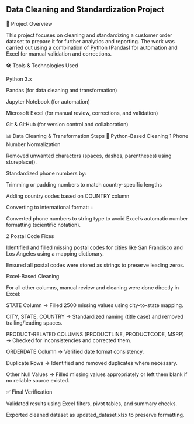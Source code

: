 ## Data Cleaning and Standardization Project
📌 Project Overview

This project focuses on cleaning and standardizing a customer order dataset to prepare it for further analytics and reporting.
The work was carried out using a combination of Python (Pandas) for automation and Excel for manual validation and corrections.

🛠️ Tools & Technologies Used

Python 3.x

Pandas (for data cleaning and transformation)

Jupyter Notebook (for automation)

Microsoft Excel (for manual review, corrections, and validation)

Git & GitHub (for version control and collaboration)

📊 Data Cleaning & Transformation Steps
🔧 Python-Based Cleaning
1️ Phone Number Normalization

Removed unwanted characters (spaces, dashes, parentheses) using str.replace().

Standardized phone numbers by:

Trimming or padding numbers to match country-specific lengths

Adding country codes based on COUNTRY column

Converting to international format: +<CountryCode><Number>

Converted phone numbers to string type to avoid Excel’s automatic number formatting (scientific notation).

2️ Postal Code Fixes

Identified and filled missing postal codes for cities like San Francisco and Los Angeles using a mapping dictionary.

Ensured all postal codes were stored as strings to preserve leading zeros.

 Excel-Based Cleaning

For all other columns, manual review and cleaning were done directly in Excel:

STATE Column → Filled 2500 missing values using city-to-state mapping.

CITY, STATE, COUNTRY → Standardized naming (title case) and removed trailing/leading spaces.

PRODUCT-RELATED COLUMNS (PRODUCTLINE, PRODUCTCODE, MSRP) → Checked for inconsistencies and corrected them.

ORDERDATE Column → Verified date format consistency.

Duplicate Rows → Identified and removed duplicates where necessary.

Other Null Values → Filled missing values appropriately or left them blank if no reliable source existed.

✅ Final Verification

Validated results using Excel filters, pivot tables, and summary checks.

Exported cleaned dataset as updated_dataset.xlsx to preserve formatting.
